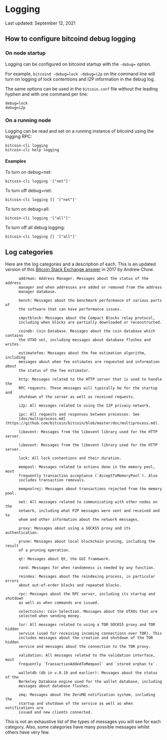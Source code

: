 # Logging

Last updated: September 12, 2021

## How to configure bitcoind debug logging

### On node startup

Logging can be configured on bitcoind startup with the `-debug=` option.

For example, `bitcoind -debug=lock -debug=i2p` on the command line will turn on
logging of lock contentions and I2P information in the debug log.

The same options can be used in the `bitcoin.conf` file without the leading
hyphen and with one command per line:

    debug=lock
    debug=i2p

### On a running node

Logging can be read and set on a running instance of bitcoind using the
logging RPC:

    bitcoin-cli logging
    bitcoin-cli help logging

#### Examples

To turn on debug=net:

    bitcoin-cli logging '["net"]'

To turn off debug=net:

    bitcoin-cli logging [] '["net"]'

To turn on debug=all:

    bitcoin-cli logging '["all"]'

To turn off all debug logging:

    bitcoin-cli logging [] '["all"]'


## Log categories

Here are the log categories and a description of each. This is an updated
version of this [Bitcoin Stack Exchange
answer](https://bitcoin.stackexchange.com/questions/66892/what-are-the-debug-categories/66895#66895)
in 2017 by Andrew Chow.

          addrman: Address Manager. Messages about the status of the address
          manager and when addresses are added or removed from the address
          manager database.

          bench: Messages about the benchmark performance of various parts of
          the software that can have performance issues.

          cmpctblock: Messages about the Compact Blocks relay protocol,
          including when blocks are partially downloaded or reconstructed.

          coindb: Coin Database. Messages about the coin database which contains
          the UTXO set, including messages about database flushes and writes.

          estimatefee: Messages about the fee estimation algorithm, including
          messages about when fee estimates are requested and information about
          the status of the fee estimator.

          http: Messages related to the HTTP server that is used to handle the
          RPC requests. These messages will typically be for the startup and
          shutdown of the server as well as received requests.

          i2p: All messages related to using the I2P privacy network.

          ipc: All requests and responses between processes. See
          [doc/multiprocess.md](https://github.com/bitcoin/bitcoin/blob/master/doc/multiprocess.md).

          libevent: Messages from the libevent library used for the HTTP server.

          libevent: Messages from the libevent library used for the HTTP server.

          lock: All lock contentions and their duration.

          mempool: Messages related to actions done in the memory pool, most
          frequently transaction acceptance (`AcceptToMemoryPool`). Also
          includes transaction removals.

          mempoolrej: Messages about transactions rejected from the memory pool.

          net: All messages related to communicating with other nodes on the
          network, including what P2P messages were sent and received and to
          whom and other information about the network messages.

          proxy: Messages about using a SOCKS5 proxy and its authentication.

          prune: Messages about local blockchain pruning, including the result
          of a pruning operation.

          qt: Messages about Qt, the GUI framework.

          rand: Messages for when randomness is needed by any function.

          reindex: Messages about the reindexing process, in particular errors
          about out-of-order blocks and repeated blocks.

          rpc: Messages about the RPC server, including its startup and shutdown
          as well as when commands are issued.

          selectcoins: Coin Selection. Messages about the UTXOs that are
          selected when sending money.

          tor: All messages related to using a TOR SOCKS5 proxy and TOR hidden
          service (used for receiving incoming connections over TOR). This
          includes messages about the creation and shutdown of the TOR hidden
          service and messages about the connection to the TOR proxy.

          validation: All messages related to the validation interface, most
          frequently `TransactionAddedToMempool` and `stored orphan tx`.

          walletdb (db in v.0.19 and earlier): Messages about the status of the
          Berkeley Database engine used for the wallet database, including
          messages about database flushes.

          zmq: Messages about the ZeroMQ notification system, including the
          startup and shutdown of the service as well as when notifications are
          issued and new clients connected.

This is not an exhaustive list of the types of messages you will see for each
category. Also, some categories have many possible messages whilst others have
very few.
